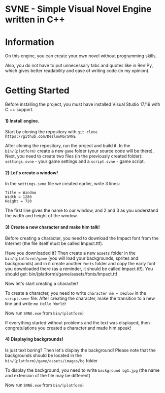 # SVNE - Simple Visual Novel Engine written in C++

# Information

On this engine, you can create your own novel without programming skills.

Also, you do not have to put unnecessary tabs and quotes like in Ren'Py, which gives better readability and ease of writing code (in my opinion).

# Getting Started

Before installing the project, you must have  installed Visual Studio 17/19 with C ++ support.

#### 1) Install engine.

Start by cloning the repository with ```git clone https://github.com/DezlowNG/SVNE```

After cloning the repository, run the project and build it. In the ```bin/(platform)``` create a new ```game``` folder (your source code will be there). Next, you need to create two files (in the previously created folder): ```settings.svne``` - your game settings and a ```script.svne``` - game script.

#### 2) Let's create a window!

In the ```settings.svne``` file we created earlier, write 3 lines:
```
Title = Window
Width = 1280
Height = 720
```
The first line gives the name to our window, and 2 and 3 as you understand the width and height of the window.

#### 3) Create a new character and make him talk!

Before creating a character, you need to download the Impact font from the Internet (the file itself must be called Impact.ttf).

Have you downloaded it? Then create a new ```assets``` folder in the ```bin/(platform)/game``` (you will load your backgrounds, sprites and backgrounds) and in it create another ```fonts``` folder and copy the early font you downloaded there (as a reminder, it should be called Impact.ttf). You should get: bin/(platform)/game/assets/fonts/Impact.ttf

Now let's start creating a character!

To create a character, you need to write ```character me = Dezlow``` in the ```script.svne``` file. After creating the character, make the transition to a new line and write ```me Hello World!```

Now run ```SVNE.exe``` from ```bin/(platform)```

If everything started without problems and the text was displayed, then congratulations you created a character and made him speak!

#### 4) Displaying backgrounds!

Is just text boring? Then let's display the background!
Please note that the backgrounds should be located in the ```bin/(platform)/game/assets/images/bg``` folder

To display the background, you need to write ```background bg1.jpg``` (the name and extension of the file may be different)

Now run ```SVNE.exe``` from ```bin/(platform)```

